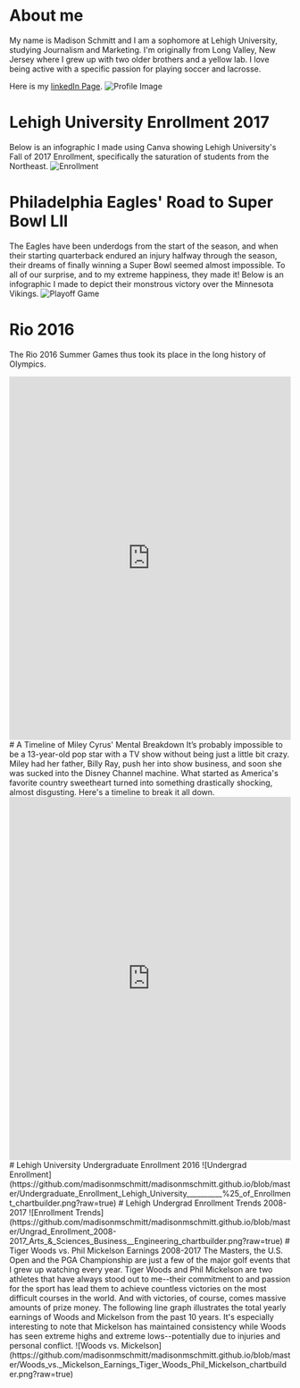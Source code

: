 
# About me


My name is Madison Schmitt and I am a sophomore at Lehigh University, studying Journalism and Marketing. I'm originally from Long Valley, New Jersey where I grew up with two older brothers and a yellow lab. I love being active with a specific passion for playing soccer and lacrosse. 


Here is my [linkedIn Page](https://www.linkedin.com/feed/).
![Profile Image](https://github.com/madisonmschmitt/madisonmschmitt.github.io/blob/master/IMG_5550.JPG?raw=true)

# Lehigh University Enrollment 2017
Below is an infographic I made using Canva showing Lehigh University's Fall of 2017 Enrollment, specifically the saturation of students from the Northeast.
![Enrollment](https://github.com/madisonmschmitt/madisonmschmitt.github.io/blob/master/Is%20Lehigh%20Geographically%20Diverse_Undergraduate%20Enrollment%202017.jpg?raw=true)

# Philadelphia Eagles' Road to Super Bowl LII
The Eagles have been underdogs from the start of the season, and when their starting quarterback endured an injury halfway through the season, their dreams of finally winning a Super Bowl seemed almost impossible. To all of our surprise, and to my extreme happiness, they made it! Below is an infographic I made to depict their monstrous victory over the Minnesota Vikings. 
![Playoff Game](https://github.com/madisonmschmitt/madisonmschmitt.github.io/blob/master/ROAD%20TO%20THE%20SUPERBOWL%20(5).jpg?raw=true)

# Rio 2016
The Rio 2016 Summer Games thus took its place in the long history of Olympics.
<iframe src='https://cdn.knightlab.com/libs/timeline3/latest/embed/index.html?source=1d8ehFnET-4kXbqxt-qlYl8eImN3JuRpapXJSAC8itaI&font=Default&lang=en&initial_zoom=2&height=650' width='100%' height='650' webkitallowfullscreen mozallowfullscreen allowfullscreen frameborder='0'></iframe>
# A Timeline of Miley Cyrus' Mental Breakdown
It’s probably impossible to be a 13-year-old pop star with a TV show without being just a little bit crazy. Miley had her father, Billy Ray, push her into show business, and soon she was sucked into the Disney Channel machine. What started as America's favorite country sweetheart turned into something drastically shocking, almost disgusting. Here's a timeline to break it all down.
<iframe src='https://cdn.knightlab.com/libs/timeline3/latest/embed/index.html?source=1DYHaG4GadC0zVkkkhQN49-8WrLa5RQWcunLoWKFP3j4&font=Default&lang=en&initial_zoom=2&height=650' width='100%' height='650' webkitallowfullscreen mozallowfullscreen allowfullscreen frameborder='0'></iframe>
# Lehigh University Undergraduate Enrollment 2016
![Undergrad Enrollment](https://github.com/madisonmschmitt/madisonmschmitt.github.io/blob/master/Undergraduate_Enrollment_Lehigh_University__________%25_of_Enrollment_chartbuilder.png?raw=true)
# Lehigh Undergrad Enrollment Trends 2008-2017
![Enrollment Trends](https://github.com/madisonmschmitt/madisonmschmitt.github.io/blob/master/Ungrad_Enrollment_2008-2017_Arts_&_Sciences_Business__Engineering_chartbuilder.png?raw=true)
# Tiger Woods vs. Phil Mickelson Earnings 2008-2017
The Masters, the U.S. Open and the PGA Championship are just a few of the major golf events that I grew up watching every year. Tiger Woods and Phil Mickelson are two athletes that have always stood out to me--their commitment to and passion for the sport has lead them to achieve countless victories on the most difficult courses in the world. And with victories, of course, comes massive amounts of prize money. The following line graph illustrates the total yearly earnings of Woods and Mickelson from the past 10 years. It's especially interesting to note that Mickelson has maintained consistency while Woods has seen extreme highs and extreme lows--potentially due to injuries and personal conflict.
![Woods vs. Mickelson](https://github.com/madisonmschmitt/madisonmschmitt.github.io/blob/master/Woods_vs._Mickelson_Earnings_Tiger_Woods_Phil_Mickelson_chartbuilder.png?raw=true)
